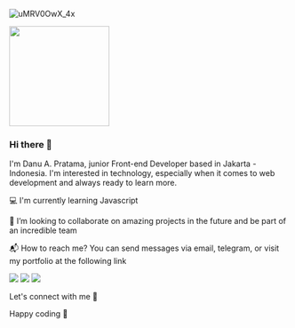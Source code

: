 ![uMRV0OwX_4x](https://user-images.githubusercontent.com/87930640/149263717-e8e06466-b0b1-427f-bbbd-66fc02452637.jpg)

<img height="180em" src="https://github-readme-stats.vercel.app/api?username=danuapratama&show_icons=true&hide_border=true&&count_private=true&include_all_commits=true" />  

### Hi there 👋

I'm Danu A. Pratama, junior Front-end Developer based in Jakarta - Indonesia. I'm interested in technology, especially when it comes to web development and always ready to learn more.

💻 I'm currently learning Javascript

🚀 I’m looking to collaborate on amazing projects in the future and be part of an incredible team

📬 How to reach me? You can send messages via email, telegram, or visit my portfolio at the following link

[![](https://img.shields.io/badge/-danupratama.dev@gmail.com-1fa2f2?logo=gmail&style=flat&logoColor=white)](mailto:danupratama.dev@gmail.com)
[![](https://img.shields.io/badge/-myTelegram-purple?logo=telegram&style=flat&logoColor=white)](https://t.me/danu_pratama)
[![](https://img.shields.io/badge/-myPortfolioWebsite-orange?logo=website&style=flat)](https://linktr.ee/danupratama)

Let's connect with me 👋

Happy coding 🎉
